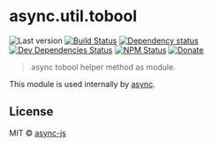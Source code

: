 # async.util.tobool

![Last version](https://img.shields.io/github/tag/async-js/tobool.svg?style=flat-square)
[![Build Status](http://img.shields.io/travis/async-js/tobool/master.svg?style=flat-square)](https://travis-ci.org/async-js/tobool)
[![Dependency status](http://img.shields.io/david/async-js/tobool.svg?style=flat-square)](https://david-dm.org/async-js/tobool)
[![Dev Dependencies Status](http://img.shields.io/david/dev/async-js/tobool.svg?style=flat-square)](https://david-dm.org/async-js/tobool#info=devDependencies)
[![NPM Status](http://img.shields.io/npm/dm/tobool.svg?style=flat-square)](https://www.npmjs.org/package/tobool)
[![Donate](https://img.shields.io/badge/donate-paypal-blue.svg?style=flat-square)](https://paypal.me/kikobeats)

> async tobool helper method as module.

This module is used internally by [async](https://github.com/async-js/async).

## License

MIT © [async-js](https://github.com/async-js)
